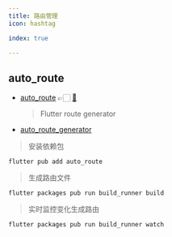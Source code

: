 ```yaml
---
title: 路由管理
icon: hashtag

index: true

---
```


<!-- more -->

## 

## auto_route

- [auto_route](https://pub.dev/packages/auto_route) 👉🏻 [🐙](https://github.com/Milad-Akarie/auto_route_library)
    > Flutter route generator 
- [auto_route_generator](https://pub.dev/packages/auto_route_generator)

> 安装依赖包
```shell
flutter pub add auto_route
```

> 生成路由文件
```shell
flutter packages pub run build_runner build 
```

> 实时监控变化生成路由
```shell
flutter packages pub run build_runner watch
```